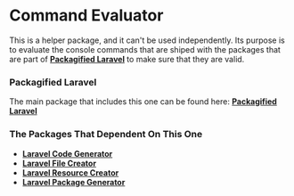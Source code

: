 # Command Evaluator

This is a helper package, and it can't be used independently. Its purpose is to evaluate the console commands that are shiped with the packages that are part of **[Packagified Laravel](https://github.com/bulentAkgul/packagified-laravel)** to make sure that they are valid. 

### Packagified Laravel

The main package that includes this one can be found here: **[Packagified Laravel](https://github.com/bulentAkgul/packagified-laravel)**

### The Packages That Dependent On This One
+ **[Laravel Code Generator](https://github.com/bulentAkgul/laravel-code-generator)**
+ **[Laravel File Creator](https://github.com/bulentAkgul/laravel-file-creator)**
+ **[Laravel Resource Creator](https://github.com/bulentAkgul/laravel-resource-creator)**
+ **[Laravel Package Generator](https://github.com/bulentAkgul/laravel-package-generator)**